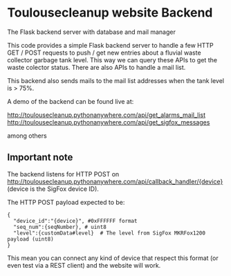 Toulousecleanup website Backend
===============================

The Flask backend server with database and mail manager

This code provides a simple Flask backend server to handle a few HTTP GET / POST requests to push / get new entries about a fluvial waste collector garbage tank level.
This way we can query these APIs to get the waste colector status.
There are also APIs to handle a mail list.

This backend also sends mails to the mail list addresses when the tank level is > 75%.

A demo of the backend can be found live at:

http://toulousecleanup.pythonanywhere.com/api/get_alarms_mail_list
http://toulousecleanup.pythonanywhere.com/api/get_sigfox_messages

among others

Important note
--------------

The backend listens for HTTP POST on http://toulousecleanup.pythonanywhere.com/api/callback_handler/{device} (device is the SigFox device ID).

The HTTP POST payload expected to be:
```
{
  "device_id":"{device}", #0xFFFFFF format
  "seq_num":{seqNumber}, # uint8
  "level":{customData#level}  # The level from SigFox MKRFox1200 payload (uint8)
}
```
This mean you can connect any kind of device that respect this format (or even test via a REST client) and the website will work.


